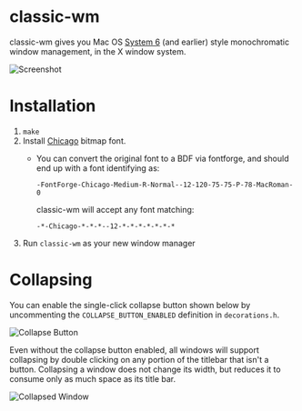 # classic-wm
classic-wm gives you Mac OS [System 6](https://en.wikipedia.org/wiki/System_6) (and earlier) style monochromatic window management, in the X window system.

![Screenshot](https://gist.github.com/RyuKojiro/909e3e29d83470d073a6/raw/541421d1b8e08bb4f62220e26a650275feb0e551/classic-wm.png)

# Installation
1. `make`
2. Install [Chicago](https://en.wikipedia.org/wiki/Chicago_\(typeface\)) bitmap font.
	* You can convert the original font to a BDF via fontforge, and should end up with a font identifying as:

		`-FontForge-Chicago-Medium-R-Normal--12-120-75-75-P-78-MacRoman-0`

		classic-wm will accept any font matching:

		`-*-Chicago-*-*-*--12-*-*-*-*-*-*-*`
3. Run `classic-wm` as your new window manager

# Collapsing
You can enable the single-click collapse button shown below by uncommenting the `COLLAPSE_BUTTON_ENABLED` definition in `decorations.h`.

![Collapse Button](https://gist.githubusercontent.com/RyuKojiro/c24128fe6e30e6d0eb83/raw/fbe93d6c777107506aa1babba382b1dd42c02151/collapse-button.png)

Even without the collapse button enabled, all windows will support collapsing by double clicking on any portion of the titlebar that isn't a button.
Collapsing a window does not change its width, but reduces it to consume only as much space as its title bar.

![Collapsed Window](https://gist.githubusercontent.com/RyuKojiro/c24128fe6e30e6d0eb83/raw/fbe93d6c777107506aa1babba382b1dd42c02151/collapsed.png)
